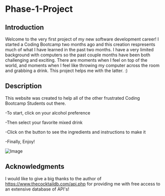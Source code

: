 # Phase-1-Project

Introduction
------------

Welcome to the very first project of my new software development career! I started a Coding Bootcamp two months ago and this creation respresents much of what I have learned in the past two months. I have a very limited background with computers so the past couple months have been both challenging and exciting. There are moments when I feel on top of the world, and moments when I feel like throwing my computer across the room and grabbing a drink. This project helps me with the latter. :)



Description
-----------

This website was created to help all of the other frustrated Coding Bootcamp Students out there. 

-To start, click on your alcohol preference

-Then select your favorite mixed drink

-Click on the button to see the ingredients and instructions to make it



-Finally, Enjoy!

![Image](https://media.giphy.com/media/m2GGSFCCmTWRxycWUq/giphy.gif)


Acknowledgments
---------------

I would like to give a big thanks to the author of https://www.thecocktaildb.com/api.php for providing me with free access to an extensive database of API's! 